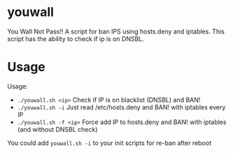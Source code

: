 youwall
=======

You Wall Not Pass!! A script for ban IPS using hosts.deny and iptables. This script has the ability to check if ip is on DNSBL.


Usage
======

Usage:
* ```./youwall.sh <ip>```          Check if IP is on blacklist (DNSBL) and BAN!
* ```./youwall.sh -i```            Just read /etc/hosts.deny and BAN! with iptables every IP
* ```./youwall.sh -f <ip>```       Force add IP to hosts.deny and BAN! with iptables (and without DNSBL check)


You could add ```youwall.sh -i``` to your init scripts for re-ban after reboot
